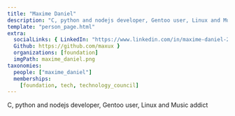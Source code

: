 ```yaml
---
title: "Maxime Daniel"
description: "C, python and nodejs developer, Gentoo user, Linux and Music addict"
template: "person_page.html"
extra:
  socialLinks: { LinkedIn: "https://www.linkedin.com/in/maxime-daniel-29bb8055/",
  Github: https://github.com/maxux }
  organizations: [foundation]
  imgPath: maxime_daniel.png
taxonomies:
  people: ["maxime_daniel"]
  memberships:
    [foundation, tech, technology_council]
---
```


C, python and nodejs developer, Gentoo user, Linux and Music addict